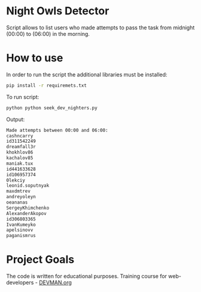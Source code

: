 # Night Owls Detector

Script allows to list users who made attempts to pass the task from midnight (00:00) to (06:00) in the morning.

# How to use

In order to run the script the additional libraries must be installed:

```bash
pip install -r requiremets.txt
```

To run script:

```bash
python python seek_dev_nighters.py
```

Output:

```bash
Made attempts between 00:00 and 06:00:
cashncarry
id311542249
dreamfall3r
khokhlov86
kachalov85
maniak.tux
id441633628
id106957374
0lekciy
leonid.soputnyak
maxdmtrev
andreyoleyn
oeananas
SergeyKhimchenko
AlexanderAkopov
id306803365
IvanKumeyko
apelsinovv
paganismrus
```
 
# Project Goals

The code is written for educational purposes. Training course for web-developers - [DEVMAN.org](https://devman.org)
